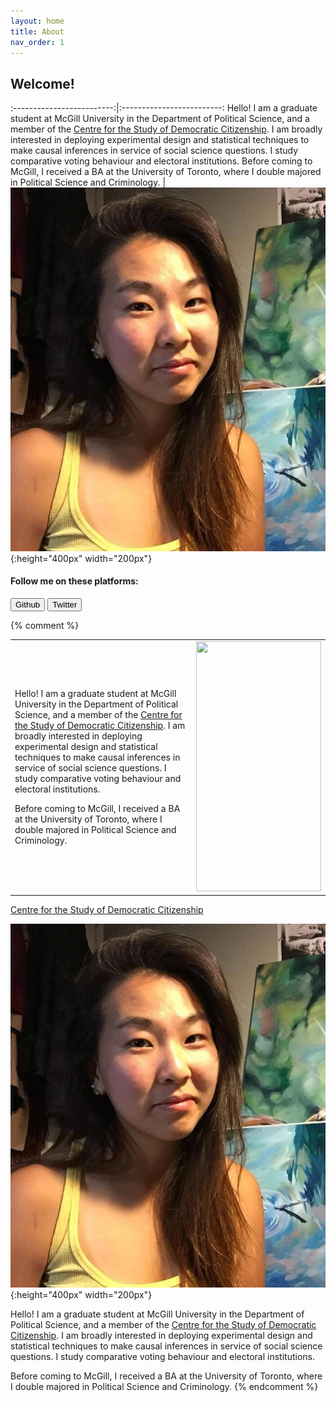 ```yaml
---
layout: home
title: About
nav_order: 1
---
```


## Welcome!

:-------------------------:|:-------------------------:
Hello! I am a graduate student at McGill University in the Department of Political Science, and a member of the [Centre for the Study of Democratic Citizenship](https://csdc-cecd.ca/). I am broadly interested in deploying experimental design and statistical techniques to make causal inferences in service of social science questions. I study comparative voting behaviour and electoral institutions. Before coming to McGill, I received a BA at the University of Toronto, where I double majored in Political Science and Criminology. | ![profile-picture](/images/PF.jpg){:height="400px" width="200px"}



#### Follow me on these platforms:

<script src="https://kit.fontawesome.com/c6b0f9749c.js" crossorigin="anonymous"></script>


<a href="https://github.com/aychen5"><button class="btn"><i class="fab fa-github"></i> Github</button></a>
<a href="https://twitter.com/AYChen555"><button class="btn"><i class="fab fa-twitter"></i> Twitter</button></a>



{% comment %}

<table>
<tr>
<td>

Hello! I am a graduate student at McGill University in the Department of Political Science, and a member of the
<a href = "https://csdc-cecd.ca/">Centre for the Study of Democratic Citizenship</a>. I am broadly interested in deploying experimental design and statistical techniques to make causal inferences in service of social science questions. I study comparative voting behaviour and electoral institutions.

Before coming to McGill, I received a BA at the University of Toronto, where I double majored in Political Science and Criminology.

</td>
<td>

<img src="https://github.com/aychen5/anniechen/tree/master/images/PF.jpg" height="400" width="200"/>

</td>
</tr>
</table>



[Centre for the Study of Democratic Citizenship](https://csdc-cecd.ca/)

![profile-picture](/images/PF.jpg){:height="400px" width="200px"}

Hello! I am a graduate student at McGill University in the Department of Political Science, and a member of the [Centre for the Study of Democratic Citizenship](https://csdc-cecd.ca/). I am broadly interested in deploying experimental design and statistical techniques to make causal inferences in service of social science questions. I study comparative voting behaviour and electoral institutions.

Before coming to McGill, I received a BA at the University of Toronto, where I double majored in Political Science and Criminology.
{% endcomment %}


